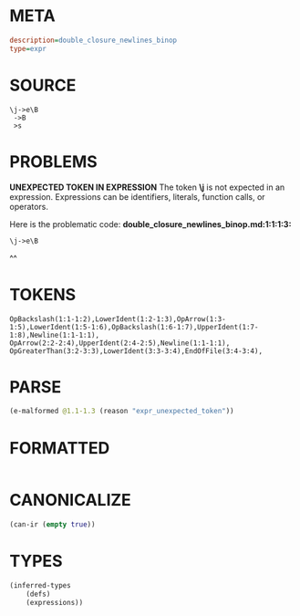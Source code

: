 # META
~~~ini
description=double_closure_newlines_binop
type=expr
~~~
# SOURCE
~~~roc
\j->e\B
 ->B
 >s
~~~
# PROBLEMS
**UNEXPECTED TOKEN IN EXPRESSION**
The token **\j** is not expected in an expression.
Expressions can be identifiers, literals, function calls, or operators.

Here is the problematic code:
**double_closure_newlines_binop.md:1:1:1:3:**
```roc
\j->e\B
```
^^


# TOKENS
~~~zig
OpBackslash(1:1-1:2),LowerIdent(1:2-1:3),OpArrow(1:3-1:5),LowerIdent(1:5-1:6),OpBackslash(1:6-1:7),UpperIdent(1:7-1:8),Newline(1:1-1:1),
OpArrow(2:2-2:4),UpperIdent(2:4-2:5),Newline(1:1-1:1),
OpGreaterThan(3:2-3:3),LowerIdent(3:3-3:4),EndOfFile(3:4-3:4),
~~~
# PARSE
~~~clojure
(e-malformed @1.1-1.3 (reason "expr_unexpected_token"))
~~~
# FORMATTED
~~~roc

~~~
# CANONICALIZE
~~~clojure
(can-ir (empty true))
~~~
# TYPES
~~~clojure
(inferred-types
	(defs)
	(expressions))
~~~
